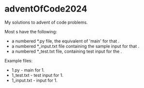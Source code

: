# adventOfCode2024

<!-- AOC TILES BEGIN -->

<!-- AOC TILES END -->

My solutions to advent of code problems.

Most s have the following:
* a numbered *.py file, the equivalent of 'main' for that .
* a numbered *_input.txt file containing the sample input for that .
* a numbered *_test.txt file, containing test input for the .

Example files:
* 1.py - main for  1.
* 1_test.txt - test input for  1.
* 1_input.txt - input for  1.
